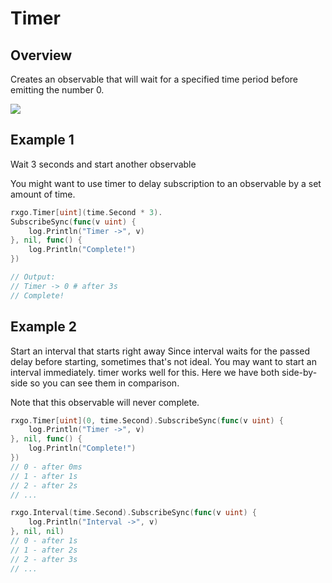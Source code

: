# Timer

## Overview

Creates an observable that will wait for a specified time period before emitting the number 0.

![](http://reactivex.io/documentation/operators/images/timer.png)

## Example 1

Wait 3 seconds and start another observable

You might want to use timer to delay subscription to an observable by a set amount of time.

```go
rxgo.Timer[uint](time.Second * 3).
SubscribeSync(func(v uint) {
    log.Println("Timer ->", v)
}, nil, func() {
    log.Println("Complete!")
})

// Output:
// Timer -> 0 # after 3s
// Complete!
```

## Example 2

Start an interval that starts right away
Since interval waits for the passed delay before starting, sometimes that's not ideal. You may want to start an interval immediately. timer works well for this. Here we have both side-by-side so you can see them in comparison.

Note that this observable will never complete.

```go
rxgo.Timer[uint](0, time.Second).SubscribeSync(func(v uint) {
    log.Println("Timer ->", v)
}, nil, func() {
    log.Println("Complete!")
})
// 0 - after 0ms
// 1 - after 1s
// 2 - after 2s
// ...

rxgo.Interval(time.Second).SubscribeSync(func(v uint) {
    log.Println("Interval ->", v)
}, nil, nil)
// 0 - after 1s
// 1 - after 2s
// 2 - after 3s
// ...
```

